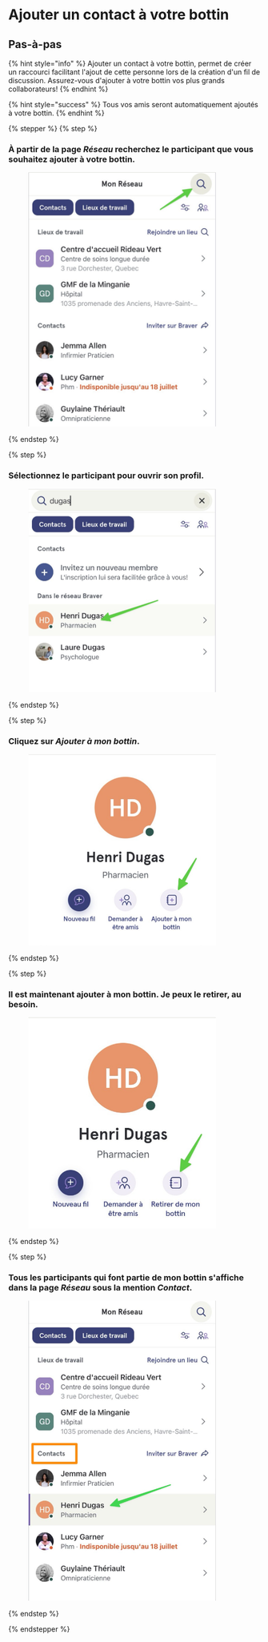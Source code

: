 # Ajouter un contact à votre bottin

## Pas-à-pas

{% hint style="info" %}
Ajouter un contact à votre bottin, permet de créer un raccourci facilitant l'ajout de cette personne lors de la création d'un fil de discussion. Assurez-vous d'ajouter à votre bottin vos plus grands collaborateurs! 
{% endhint %}

{% hint style="success" %}
Tous vos amis seront automatiquement ajoutés à votre bottin.
{% endhint %}

{% stepper %}
{% step %}
### À partir de la page *Réseau* recherchez le participant que vous souhaitez ajouter à votre bottin.

<div align="left"><figure><img src="../../.gitbook/assets/ajouter-un-contact-a-votre-bottin - Step 1.jpeg" alt="" width="375"><figcaption></figcaption></figure></div>
{% endstep %}

{% step %}
### Sélectionnez le participant pour ouvrir son profil.

<div align="left"><figure><img src="../../.gitbook/assets/ajouter-un-contact-a-votre-bottin - Step 2.jpeg" alt="" width="375"><figcaption></figcaption></figure></div>
{% endstep %}


{% step %}
### Cliquez sur *Ajouter à mon bottin*.

<div align="left"><figure><img src="../../.gitbook/assets/ajouter-un-contact-a-votre-bottin - Step 3.jpeg" alt="" width="375"><figcaption></figcaption></figure></div>
{% endstep %}

{% step %}
### Il est maintenant ajouter à mon bottin. Je peux le retirer, au besoin.

<div align="left"><figure><img src="../../.gitbook/assets/ajouter-un-contact-a-votre-bottin - Step 4.jpeg" alt="" width="375"><figcaption></figcaption></figure></div>
{% endstep %}

{% step %}
### Tous les participants qui font partie de mon bottin s'affiche dans la page *Réseau* sous la mention *Contact*.

<div align="left"><figure><img src="../../.gitbook/assets/ajouter-un-contact-a-votre-bottin - Step 5.jpeg" alt="" width="375"><figcaption></figcaption></figure></div>
{% endstep %}

{% endstepper %}